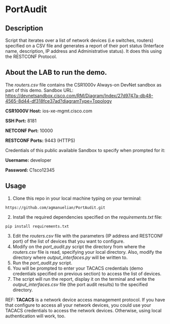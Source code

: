 # PortAudit

## Description

Script that iterates over a list of network devices (i.e switches, routers) specified on a CSV file and generates a report of their port status (Interface name, description, IP address and Administrative status).
It does this using the RESTCONF Protocol.

## About the LAB to run the demo.

The _routers.csv_ file contains the CSR1000v Always-on DevNet sandbox as part of this demo. 
Sandbox URL: https://devnetsandbox.cisco.com/RM/Diagram/Index/27d9747a-db48-4565-8d44-df318fce37ad?diagramType=Topology

**CSR1000V Host:** ios-xe-mgmt.cisco.com

**SSH Port:** 8181

**NETCONF Port:** 10000

**RESTCONF Ports:** 9443 (HTTPS)

Credentials of this public available Sandbox to specify when prompted for it:

**Username:** developer

**Password:** C1sco12345

## Usage

1. Clone this repo in your local machine typing on your terminal:

```https://github.com/agmanuelian/PortAudit.git```

2. Install the required dependencies specified on the _requirements.txt_ file:

```pip install requirements.txt```

3. Edit the _routers.csv_ file with the parameters (IP address and RESTCONF port) of the list of devices that you want to configure.
4. Modify on the _port_audit.py_ script the directory from where the _routers.csv_ file is read, specifying your local directory. Also, modify the directory where _output_interfaces.py_ will be written to.
5. Run the _port_audit.py_ script.
7. You will be prompted to enter your TACACS credentials (demo credentials specified on previous section) to access the list of devices.
8. The script will run the report, display it on the terminal and write the _output_interfaces.csv_ file (the port audit results) to the specified directory.

REF: **TACACS** is a network device access management protocol. If you have that configure to access all your network devices, you could use your TACACS credentials to access the network devices. Otherwise, using local authentication will work, too.
